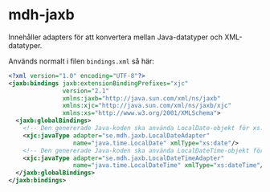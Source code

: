 # mdh-jaxb
Innehåller adapters för att konvertera mellan Java-datatyper och XML-datatyper.

Används normalt i filen ```bindings.xml``` så här:
```xml
<?xml version="1.0" encoding="UTF-8"?>
<jaxb:bindings jaxb:extensionBindingPrefixes="xjc"
               version="2.1"
               xmlns:jaxb="http://java.sun.com/xml/ns/jaxb"
               xmlns:xjc="http://java.sun.com/xml/ns/jaxb/xjc"
               xmlns:xs="http://www.w3.org/2001/XMLSchema">
  <jaxb:globalBindings>
    <!-- Den genererade Java-koden ska använda LocalDate-objekt för xs:date -->
    <xjc:javaType adapter="se.mdh.jaxb.LocalDateAdapter"
                  name="java.time.LocalDate" xmlType="xs:date"/>
    <!-- Den genererade Java-koden ska använda LocalDateTime-objekt för xs:dateTime -->
    <xjc:javaType adapter="se.mdh.jaxb.LocalDateTimeAdapter"
                  name="java.time.LocalDateTime" xmlType="xs:dateTime"/>
  </jaxb:globalBindings>
</jaxb:bindings>
```